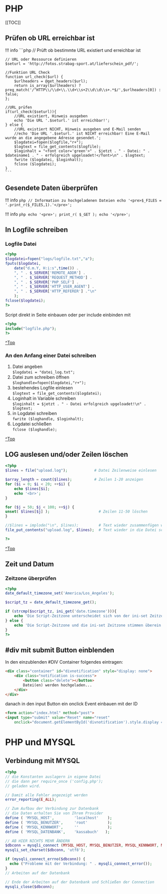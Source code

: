 # PHP

[[TOC]]

## Prüfen ob URL erreichbar ist

!!! info
    ```php
    // Prüft ob bestimmte URL existiert und erreichbar ist

    // URL oder Ressource definieren
    $seturl = 'http://fotos.strabag-sport.at/lieferschein_pdf/';

    //Funktion URL Check
    function url_check($url) {
        $urlheaders = @get_headers($url);
        return is_array($urlheaders) ? preg_match('/^HTTP\\/\\d+\\.\\d+\\s+2\\d\\d\\s+.*$/',$urlheaders[0]) : false;
    };

    //URL prüfen
    if(url_check($seturl)){
        //URL existiert, Hinweis ausgeben
        echo 'Die URL '.$seturl.' ist erreichbar!';
    } else {
        //URL existiert NICHT, Hinweis ausgeben und E-Mail senden
        //echo 'Die URL '.$seturl.' ist NICHT erreichbar! Eine E-Mail wurde an die angegebene Adresse gesendet.';
        $logdatei=fopen($logfile,"r+");
        $logtext = file_get_contents($logfile);
        $loginhalt = "<font color='green'>" . $jetzt . " - Datei: " . $dateiname1 . " - erfolgreich upgeloadet!</font>\n" . $logtext;
        fwrite ($logdatei, $loginhalt);
        fclose ($logdatei);
    }
    ```

## Gesendete Daten überprüfen

!!! info
    ```php
    // Information zu hochgeladenen Dateien
    echo '<pre>$_FILES = '.print_r($_FILES,1).'</pre>';
    ```

!!! info
    ```php
    echo '<pre>';
    print_r( $_GET );
    echo '</pre>';
    ```

## In Logfile schreiben

### Logfile Datei

```php
<?php
$logdatei=fopen("logs/logfile.txt","a");
fputs($logdatei,
    date("d.m.Y, H:i:s",time()) .
    ", " . $_SERVER['REMOTE_ADDR'] .
    ", " . $_SERVER['REQUEST_METHOD'] .
    ", " . $_SERVER['PHP_SELF'] .
    ", " . $_SERVER['HTTP_USER_AGENT'] .
    ", " . $_SERVER['HTTP_REFERER'] ."\n"
    );
fclose($logdatei);
?>
```

Script direkt in Seite einbauen oder per include einbinden mit

```php
<?php
include("logfile.php");
?>
```
[^Top](#PHP)

### An den Anfang einer Datei schreiben

1.  Datei angeben<br>
    ```$logdatei = "datei_log.txt";```
2.  Datei zum schreiben öffnen<br>
    ```$loghandle=fopen($logdatei,"r+");```
3.  bestehendes Logfile einlesen<br>
    ```$logtext = file_get_contents($logdatei);```
4.  Loginhalt in Variable schreiben<br>
    ```$loginhalt = $jetzt . " - Datei erfolgreich upgeloadet!\n" . $logtext;```
5.  in Logdatei schreiben<br>
    ```fwrite ($loghandle, $loginhalt);```
6.  Logdatei schließen<br>
    ```fclose ($loghandle);```

[^Top](#PHP)

## LOG auslesen und/oder Zeilen löschen

```php
<?php
$lines = file("upload.log");            # Datei Zeilenweise einlesen

$array_length = count($lines);          # Zeilen 1-20 anzeigen
for ($i = 0; $i < 20; ++$i) {
    echo $lines[$i];
    echo '<br>';
}

for ($j = 50; $j < 100; ++$j) {
unset( $lines[$j] );                      # Zeilen 11-50 löschen
}

//$lines = implode("\n", $lines);         # Text wieder zusammenfügen wahlweise mit Umbruch
file_put_contents("upload.log", $lines);  # Text wieder in die Datei schreiben

?>
```

[^Top](#PHP)

## Zeit und Datum

### Zeitzone überprüfen

```php
<?php
date_default_timezone_set('America/Los_Angeles');

$script_tz = date_default_timezone_get();

if (strcmp($script_tz, ini_get('date.timezone'))){
    echo 'Die Script-Zeitzone unterscheidet sich von der ini-set Zeitzone.';
} else {
    echo 'Die Script-Zeitzone und die ini-set Zeitzone stimmen überein.';
}
?>
```

## #div mit submit Button einblenden

In den einzublenden #DIV Container folgendes eintragen:

```html
<div class="container" id="divnotification" style="display: none">
    <div class="notification is-success">
        <button class="delete"></button>
        Datei(en) werden hochgeladen...
    </div>
</div>
```
danach in den input Button ein onclick Event einbauen mit der ID

```html
<form action="index.html" method="post">
<input type="submit" value="Reset" name="reset"
    onclick="document.getElementById('divnotification').style.display = '';">
```

# PHP und MYSQL
## Verbindung mit MYSQL

```php
<?php
// die Konstanten auslagern in eigene Datei
// die dann per require_once ('config.php'); 
// geladen wird.

// Damit alle Fehler angezeigt werden
error_reporting(E_ALL);

// Zum Aufbau der Verbindung zur Datenbank
// die Daten erhalten Sie von Ihrem Provider
define ( 'MYSQL_HOST',         'localhost'    );
define ( 'MYSQL_BENUTZER',     'root'         );
define ( 'MYSQL_KENNWORT',     ''             );
define ( 'MYSQL_DATENBANK',    'kassabuch'   );

// AB HIER NICHTS MEHR ÄNDERN
$dbconn = mysqli_connect (MYSQL_HOST, MYSQL_BENUTZER, MYSQL_KENNWORT, MYSQL_DATENBANK);
mysqli_set_charset($dbconn, 'utf8');

if (mysqli_connect_errno($dbconn)) {
  echo ("Probleme mit der Verbindung: " . mysqli_connect_error());
}
// Arbeiten auf der Datenbank

// Ende der Arbeiten auf der Datenbank und Schließen der Connection
mysqli_close($dbconn);
```
